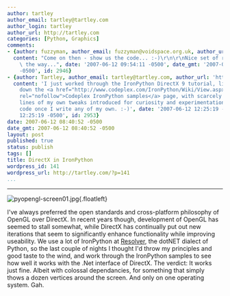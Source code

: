 ```yaml
---
author: tartley
author_email: tartley@tartley.com
author_login: tartley
author_url: http://tartley.com
categories: [Python, Graphics]
comments:
- {author: fuzzyman, author_email: fuzzyman@voidspace.org.uk, author_url: 'http://www.voidspace.org.uk/index2.shtml',
  content: "Come on then - show us the code... :-)\r\n\r\nNice set of recentries by\
    \ the way...", date: '2007-06-12 09:54:11 -0500', date_gmt: '2007-06-12 09:54:11
    -0500', id: 2946}
- {author: Tartley, author_email: tartley@tartley.com, author_url: 'http://tartley.com',
  content: 'I just worked through the IronPython DirectX 9 tutorial, listed halfway
    down the <a href="http://www.codeplex.com/IronPython/Wiki/View.aspx?title=Samples"
    rel="nofollow">Codeplex IronPython samples</a> page, with scarcely half a dozen
    lines of my own tweaks introduced for curiosity and experimentation. I''ll post
    code once I write any of my own. :-)', date: '2007-06-12 12:25:19 -0500', date_gmt: '2007-06-12
    12:25:19 -0500', id: 2953}
date: 2007-06-12 08:40:52 -0500
date_gmt: 2007-06-12 08:40:52 -0500
layout: post
published: true
status: publish
tags: []
title: DirectX in IronPython
wordpress_id: 141
wordpress_url: http://tartley.com/?p=141
...
```

---

![pyopengl-screen01.jpg](http://tartley.com/wp-content/uploads/2007/06/pyopengl-screen01.jpg){.floatleft}

I've always preferred the open standards and cross-platform philosophy
of OpenGL over DirectX. In recent years though, development of OpenGL
has seemed to stall somewhat, while DirectX has continually put out new
iterations that seem to significantly enhance functionality while
improving useability. We use a lot of IronPython at
[Resolver](http://resolversystems.com/), the dotNET dialect of Python,
so the last couple of nights I thought I'd throw my principles and good
taste to the wind, and work through the IronPython samples to see how
well it works with the .Net interface of DirectX. The verdict: It works
just fine. Albeit with colossal dependancies, for something that simply
thows a dozen vertices around the screen. And only on one operating
system. Gah.
